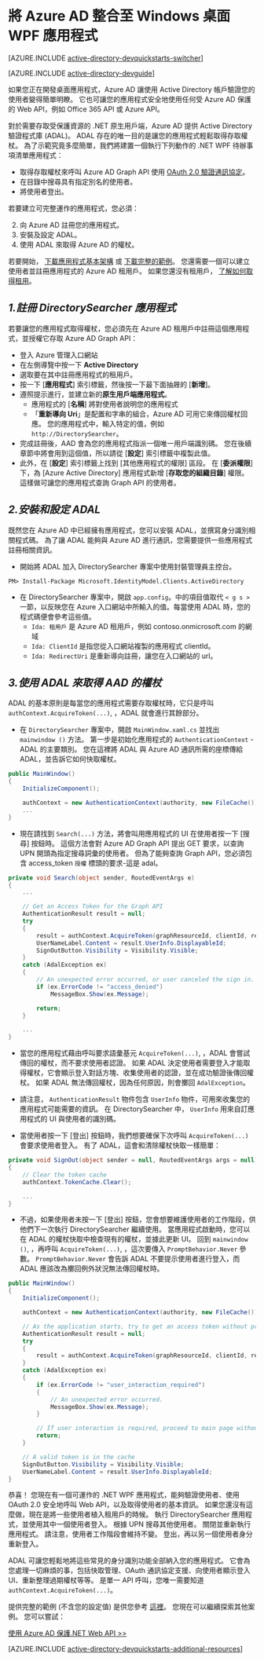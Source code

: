 <properties
    pageTitle="開始使用 Azure AD .NET | Microsoft Azure"
    description="如何建置 .NET Windows 桌面應用程式來與 Azure AD 整合進行登入，並使用 OAuth 呼叫受 Azure AD 保護的 API。"
    services="active-directory"
    documentationCenter=".net"
    authors="dstrockis"
    manager="mbaldwin"
    editor=""/>

<tags
    ms.service="active-directory"
    ms.workload="identity"
    ms.tgt_pltfrm="na"
    ms.devlang="dotnet"
    ms.topic="article"
    ms.date="10/13/2015"
    ms.author="dastrock"/>



# 將 Azure AD 整合至 Windows 桌面 WPF 應用程式

[AZURE.INCLUDE [active-directory-devquickstarts-switcher](../../includes/active-directory-devquickstarts-switcher.md)]

[AZURE.INCLUDE [active-directory-devguide](../../includes/active-directory-devguide.md)]

如果您正在開發桌面應用程式，Azure AD 讓使用 Active Directory 帳戶驗證您的使用者變得簡單明瞭。 它也可讓您的應用程式安全地使用任何受 Azure AD 保護的 Web API，例如 Office 365 API 或 Azure API。

對於需要存取受保護資源的 .NET 原生用戶端，Azure AD 提供 Active Directory 驗證程式庫 (ADAL)。 ADAL 存在的唯一目的是讓您的應用程式輕鬆取得存取權杖。 為了示範究竟多麼簡單，我們將建置一個執行下列動作的 .NET WPF 待辦事項清單應用程式：

-   取得存取權杖來呼叫 Azure AD Graph API 使用 [OAuth 2.0 驗證通訊協定](https://msdn.microsoft.com/library/azure/dn645545.aspx)。
-   在目錄中搜尋具有指定別名的使用者。
-   將使用者登出。

若要建立可完整運作的應用程式，您必須：

2. 向 Azure AD 註冊您的應用程式。
3. 安裝及設定 ADAL。
5. 使用 ADAL 來取得 Azure AD 的權杖。

若要開始， [下載應用程式基本架構](https://github.com/AzureADQuickStarts/NativeClient-DotNet/archive/skeleton.zip) 或 [下載完整的範例](https://github.com/AzureADQuickStarts/NativeClient-DotNet/archive/complete.zip)。 您還需要一個可以建立使用者並註冊應用程式的 Azure AD 租用戶。 如果您還沒有租用戶， [了解如何取得租用](active-directory-howto-tenant.md)。

## *1.註冊 DirectorySearcher 應用程式*

若要讓您的應用程式取得權杖，您必須先在 Azure AD 租用戶中註冊這個應用程式，並授權它存取 Azure AD Graph API：

-   登入 Azure 管理入口網站
-   在左側導覽中按一下 **Active Directory**
-   選取要在其中註冊應用程式的租用戶。
-   按一下 [**應用程式**] 索引標籤，然後按一下最下面抽屜的 [**新增**]。
-   遵照提示進行，並建立新的**原生用戶端應用程式**。
    -   應用程式的 [**名稱**] 將對使用者說明您的應用程式
    -   「**重新導向 Uri**」是配置和字串的組合，Azure AD 可用它來傳回權杖回應。 您的應用程式中，輸入特定的值，例如 `http://DirectorySearcher`。
-   完成註冊後，AAD 會為您的應用程式指派一個唯一用戶端識別碼。 您在後續章節中將會用到這個值，所以請從 [**設定**] 索引標籤中複製此值。
- 此外，在 [**設定**] 索引標籤上找到 [其他應用程式的權限] 區段。 在 [**委派權限**] 下，為 [Azure Active Directory] 應用程式新增 [**存取您的組織目錄**] 權限。 這樣做可讓您的應用程式查詢 Graph API 的使用者。

## *2.安裝和設定 ADAL*

既然您在 Azure AD 中已經擁有應用程式，您可以安裝 ADAL，並撰寫身分識別相關程式碼。 為了讓 ADAL 能夠與 Azure AD 進行通訊，您需要提供一些應用程式註冊相關資訊。
-   開始將 ADAL 加入 DirectorySearcher 專案中使用封裝管理員主控台。

```
PM> Install-Package Microsoft.IdentityModel.Clients.ActiveDirectory
```

-   在 DirectorySearcher 專案中，開啟 `app.config`。中的項目值取代 `< g s >` 一節，以反映您在 Azure 入口網站中所輸入的值。每當使用 ADAL 時，您的程式碼便會參考這些值。
    -   `Ida: 租用戶` 是 Azure AD 租用戶，例如 contoso.onmicrosoft.com 的網域
    -   `Ida: ClientId` 是指您從入口網站複製的應用程式 clientId。
    -   `Ida: RedirectUri` 是重新導向註冊，讓您在入口網站的 url。

## *3.使用 ADAL 來取得 AAD 的權杖*

ADAL 的基本原則是每當您的應用程式需要存取權杖時，它只是呼叫 `authContext.AcquireToken(...)`, ，ADAL 就會進行其餘部分。

-   在 `DirectorySearcher` 專案中，開啟 `MainWindow.xaml.cs` 並找出 `mainwindow ()` 方法。 第一步是初始化應用程式的 `AuthenticationContext` -ADAL 的主要類別。 您在這裡將 ADAL 與 Azure AD 通訊所需的座標傳給 ADAL，並告訴它如何快取權杖。

```C#
public MainWindow()
{
    InitializeComponent();

    authContext = new AuthenticationContext(authority, new FileCache());
    ...
}
```

- 現在請找到 `Search(...)` 方法，將會叫用應用程式的 UI 在使用者按一下 [搜尋] 按鈕時。 這個方法會對 Azure AD Graph API 提出 GET 要求，以查詢 UPN 開頭為指定搜尋詞彙的使用者。 但為了能夠查詢 Graph API，您必須包含 access_token `授權` 標頭的要求-這是 adal。

```C#
private void Search(object sender, RoutedEventArgs e)
{
    ...

    // Get an Access Token for the Graph API
    AuthenticationResult result = null;
    try
    {
        result = authContext.AcquireToken(graphResourceId, clientId, redirectUri);
        UserNameLabel.Content = result.UserInfo.DisplayableId;
        SignOutButton.Visibility = Visibility.Visible;
    }
    catch (AdalException ex)
    {
        // An unexpected error occurred, or user canceled the sign in.
        if (ex.ErrorCode != "access_denied")
            MessageBox.Show(ex.Message);

        return;
    }

    ...
}
```
- 當您的應用程式藉由呼叫要求語彙基元 `AcquireToken(...)`, ，ADAL 會嘗試傳回的權杖，而不要求使用者認證。 如果 ADAL 決定使用者需要登入才能取得權杖，它會顯示登入對話方塊、收集使用者的認證，並在成功驗證後傳回權杖。 如果 ADAL 無法傳回權杖，因為任何原因，則會擲回 `AdalException`。
- 請注意， `AuthenticationResult` 物件包含 `UserInfo` 物件，可用來收集您的應用程式可能需要的資訊。 在 DirectorySearcher 中， `UserInfo` 用來自訂應用程式的 UI 與使用者的識別碼。

- 當使用者按一下 [登出] 按鈕時，我們想要確保下次呼叫 `AcquireToken(...)` 會要求使用者登入。 有了 ADAL，這會和清除權杖快取一樣簡單：

```C#
private void SignOut(object sender = null, RoutedEventArgs args = null)
{
    // Clear the token cache
    authContext.TokenCache.Clear();

    ...
}
```

- 不過，如果使用者未按一下 [登出] 按鈕，您會想要維護使用者的工作階段，供他們下一次執行 DirectorySearcher 繼續使用。 當應用程式啟動時，您可以在 ADAL 的權杖快取中檢查現有的權杖，並據此更新 UI。 回到 `mainwindow ()`, ，再呼叫 `AcquireToken(...)`, ，這次要傳入 `PromptBehavior.Never` 參數。 `PromptBehavior.Never` 會告訴 ADAL 不要提示使用者進行登入，而 ADAL 應該改為擲回例外狀況無法傳回權杖時。

```C#
public MainWindow()
{
    InitializeComponent();

    authContext = new AuthenticationContext(authority, new FileCache());

    // As the application starts, try to get an access token without prompting the user.  If one exists, show the user as signed in.
    AuthenticationResult result = null;
    try
    {
        result = authContext.AcquireToken(graphResourceId, clientId, redirectUri, PromptBehavior.Never);
    }
    catch (AdalException ex)
    {
        if (ex.ErrorCode != "user_interaction_required")
        {
            // An unexpected error occurred.
            MessageBox.Show(ex.Message);
        }

        // If user interaction is required, proceed to main page without singing the user in.
        return;
    }

    // A valid token is in the cache
    SignOutButton.Visibility = Visibility.Visible;
    UserNameLabel.Content = result.UserInfo.DisplayableId;
}
```

恭喜！ 您現在有一個可運作的 .NET WPF 應用程式，能夠驗證使用者、使用 OAuth 2.0 安全地呼叫 Web API，以及取得使用者的基本資訊。 如果您還沒有這麼做，現在是將一些使用者植入租用戶的時候。 執行 DirectorySearcher 應用程式，並使用其中一個使用者登入。 根據 UPN 搜尋其他使用者。 關閉並重新執行應用程式。 請注意，使用者工作階段會維持不變。 登出，再以另一個使用者身分重新登入。

ADAL 可讓您輕鬆地將這些常見的身分識別功能全部納入您的應用程式。 它會為您處理一切麻煩的事，包括快取管理、OAuth 通訊協定支援、向使用者顯示登入 UI、重新整理過期權杖等等。 是單一 API 呼叫，您唯一需要知道 `authContext.AcquireToken(...)`。

提供完整的範例 (不含您的設定值) 是供您參考 [這裡](https://github.com/AzureADQuickStarts/NativeClient-DotNet/archive/complete.zip)。 您現在可以繼續探索其他案例。 您可以嘗試：

[使用 Azure AD 保護.NET Web API >>](active-directory-devquickstarts-webapi-dotnet.md)

[AZURE.INCLUDE [active-directory-devquickstarts-additional-resources](../../includes/active-directory-devquickstarts-additional-resources.md)]





